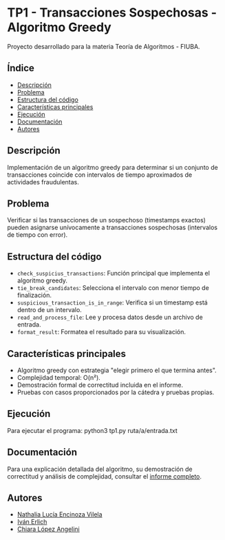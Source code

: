 # TP1 - Transacciones Sospechosas - Algoritmo Greedy

Proyecto desarrollado para la materia Teoría de Algoritmos - FIUBA.

## Índice
- [Descripción](#descripción)
- [Problema](#problema)
- [Estructura del código](#estructura-del-código)
- [Características principales](#características-principales)
- [Ejecución](#ejecución)
- [Documentación](#documentación)
- [Autores](#autores)

## Descripción
Implementación de un algoritmo greedy para determinar si un conjunto de transacciones coincide con intervalos de tiempo aproximados de actividades fraudulentas.

## Problema
Verificar si las transacciones de un sospechoso (timestamps exactos) pueden asignarse unívocamente a transacciones sospechosas (intervalos de tiempo con error).

## Estructura del código
- `check_suspicius_transactions`: Función principal que implementa el algoritmo greedy.
- `tie_break_candidates`: Selecciona el intervalo con menor tiempo de finalización.
- `suspicious_transaction_is_in_range`: Verifica si un timestamp está dentro de un intervalo.
- `read_and_process_file`: Lee y procesa datos desde un archivo de entrada.
- `format_result`: Formatea el resultado para su visualización.

## Características principales
- Algoritmo greedy con estrategia "elegir primero el que termina antes".
- Complejidad temporal: O(n²).
- Demostración formal de correctitud incluida en el informe.
- Pruebas con casos proporcionados por la cátedra y pruebas propias.

## Ejecución
Para ejecutar el programa:
python3 tp1.py ruta/a/entrada.txt

## Documentación
Para una explicación detallada del algoritmo, su demostración de correctitud y análisis de complejidad, consultar el [informe completo](informe_tp1.pdf).

## Autores
- [Nathalia Lucía Encinoza Vilela](https://github.com/nathencinoza)
- [Iván Erlich](https://github.com/ivanovic99)
- [Chiara López Angelini](https://github.com/chiaraLopezAn)